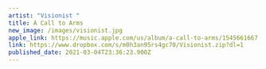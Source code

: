 ```yaml
---
artist: "Visionist "
title: A Call to Arms
new_image: /images/visionist.jpg
apple_link: https://music.apple.com/us/album/a-call-to-arms/1545661667
link: https://www.dropbox.com/s/m0h3an95rs4gc70/Visionist.zip?dl=1
published_date: 2021-03-04T23:36:23.900Z
---
```


